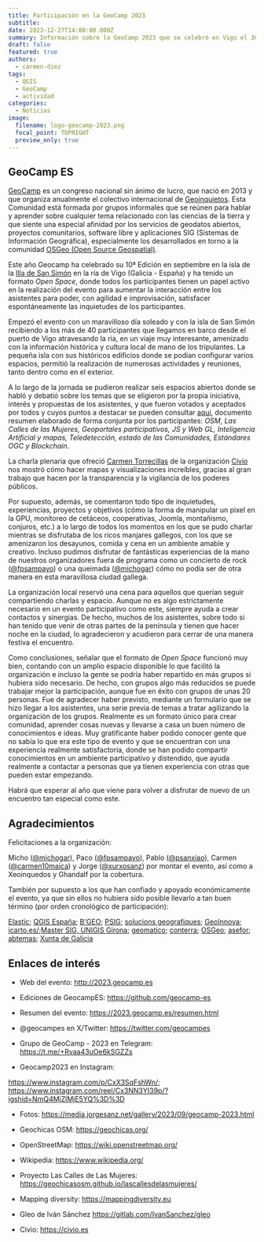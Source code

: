```yaml
---
title: Participación en la GeoCamp 2023
subtitle: 
date: 2023-12-27T14:00:00.000Z
summary: Información sobre la GeoCamp 2023 que se celebró en Vigo el 30 de septiembre de 2023
draft: false
featured: true
authors:
  - carmen-diez
tags:
  - QGIS
  - GeoCamp
  - actividad
categories:
  - Noticias
image:
  filename: logo-geocamp-2023.png
  focal_point: TOPRIGHT
  preview_only: true
---
```


## GeoCamp ES

[GeoCamp](http://2023.geocamp.es) es un congreso nacional sin ánimo de lucro, que nació en 2013 y que organiza anualmente el colectivo internacional de [Geoinquietos](https://geoinquietos.org). Esta Comunidad está formada por grupos informales que se reúnen para hablar y aprender sobre cualquier tema relacionado con las ciencias de la tierra y que siente una especial afinidad por los servicios de geodatos abiertos, proyectos comunitarios, software libre y aplicaciones SIG (Sistemas de Información Geográfica), especialmente los desarrollados en torno a la comunidad [OSGeo (Open Source Geospatial)](https://osgeo.org).

Este año Geocamp ha celebrado su 10ª Edición en septiembre en la isla de la [Illa de San Simón](https://es.wikipedia.org/wiki/Isla_de_San_Sim%C3%B3n) en la ría de Vigo (Galicia - España) y ha tenido un formato _Open Space_, donde todos los participantes tienen un papel activo en la realización del evento para aumentar la interacción entre los asistentes para poder, con agilidad e improvisación, satisfacer espontáneamente las inquietudes de los participantes.

Empezó el evento con un maravilloso día soleado y con la isla de San Simón recibiendo a los más de 40 participantes que llegamos en barco desde el puerto de Vigo atravesando la ría, en un viaje muy interesante, amenizado con la información histórica y cultura local de mano de los tripulantes. La pequeña isla con sus históricos edificios donde se podían configurar varios espacios, permitió la realización de numerosas actividades y reuniones, tanto dentro como en el exterior.

A lo largo de la jornada se pudieron realizar seis espacios abiertos donde se habló y debatió sobre los temas que se eligieron por la propia iniciativa, interés y propuestas de los asistentes, y que fueron votados y aceptados por todos y cuyos puntos a destacar se pueden consultar [aquí](https://2023.geocamp.es/resumen.html), documento resumen elaborado de forma conjunta por los participantes: _OSM, Las Calles de las Mujeres, Geoportales participativos, JS y Web GL, Inteligencia Artificial y mapas, Teledetección, estado de las Comunidades, Estándares OGC y Blockchain_.

La charla plenaria que ofreció [Carmen Torrecillas](https://civio.es/equipo/carmen-torrecillas/) de la organización [Civio](http://www.civio.es) nos mostró cómo hacer mapas y visualizaciones increíbles, gracias al gran trabajo que hacen por la transparencia y la vigilancia de los poderes públicos.

Por supuesto, además, se comentaron todo tipo de inquietudes, experiencias, proyectos y objetivos (cómo la forma de manipular un pixel en la GPU, monitoreo de cetáceos, cooperativas, Joomla, montañismo, conjuros, etc.) a lo largo de todos los momentos en los que se pudo charlar mientras se disfrutaba de los ricos manjares gallegos, con los que se amenizaron los desayunos, comida y cena en un ambiente amable y creativo. Incluso pudimos disfrutar de fantásticas experiencias de la mano de nuestros organizadores fuera de programa como un concierto de rock ([@fpsampayo](https://t.me/fpsampayo)) o una queimada ([@michogar](https://t.me/michogar)) cómo no podía ser de otra manera en esta maravillosa ciudad gallega.

La organización local reservó una cena para aquellos que querían seguir compartiendo charlas y espacio. Aunque no es algo estrictamente necesario en un evento participativo como este, siempre ayuda a crear contactos y sinergias. De hecho, muchos de los asistentes, sobre todo si han tenido que venir de otras partes de la península y tienen que hacer noche en la ciudad, lo agradecieron y acudieron para cerrar de una manera festiva el encuentro.

Como conclusiones, señalar que el formato de _Open Space_ funcionó muy bien, contando con un amplio espacio disponible lo que facilitó la organización e incluso la gente se podría haber repartido en más grupos si hubiera sido necesario. De hecho, con grupos algo más reducidos se puede trabajar mejor la participación, aunque fue en éxito con grupos de unas 20 personas. Fue de agradecer haber previsto, mediante un formulario que se hizo llegar a los asistentes, una serie previa de temas a tratar agilizando la organización de los grupos. Realmente es un formato único para crear comunidad, aprender cosas nuevas y llevarse a casa un buen número de conocimientos e ideas. Muy gratificante haber podido conocer gente que no sabía lo que era este tipo de evento y que se encuentran con una experiencia realmente satisfactoria, donde se han podido compartir conocimientos en un ambiente participativo y distendido, que ayuda realmente a contactar a personas que ya tienen experiencia con otras que pueden estar empezando.

Habrá que esperar al año que viene para volver a disfrutar de nuevo de un encuentro tan especial como este.

## Agradecimientos

Felicitaciones a la organización:

Micho ([@michogar](https://t.me/michogar)), Paco ([@fpsampayo](https://t.me/fpsampayo)), Pablo ([@psanxiao](https://t.me/psanxiao)), Carmen ([@carmen10maica](https://t.me/carmen10maica)) y Jorge ([@xurxosanz](https://t.me/xurxosanz)) por montar el evento, así como a Xeoinquedos y Ghandalf por la cobertura.

También por supuesto a los que han confiado y apoyado económicamente el evento, ya que sin ellos no hubiera sido posible llevarlo a tan buen término (por orden cronológico de participación):

[Elastic](https://www.elastic.co/es); [QGIS España](https://qgis.es/); [B'GEO](https://www.bgeo.es); [PSIG](http://psig.es/ca/nosaltres); [solucions geografiques](https://solucionsgeografiques.info/es/); [GeoInnova](https://geoinnova.org); [icarto.es/](https://icarto.es/);[Master SIG, UNIGIS Girona](https://mastersig.fundacioudg.org); [geomatico](https://geomatico.es); [conterra](https://www.conterra.es); [OSGeo](https://www.osgeo.org); [asefor](https://www.gestionforestal.es); [abtemas](https://abtemas.es/que-hacemos); [Xunta de Galicia](https://mancomun.gal/)

## Enlaces de interés

- Web del evento: <http://2023.geocamp.es>

- Ediciones de GeocampES: <https://github.com/geocamp-es>

- Resumen del evento: <https://2023.geocamp.es/resumen.html>

- @geocampes en X/Twitter: <https://twitter.com/geocampes>

- Grupo de GeoCamp - 2023 en Telegram: <https://t.me/+Rvaa43uOe6kSGZZs>

- Geocamp2023 en Instagram:

<https://www.instagram.com/p/CxX3SqFshWn/>; <https://www.instagram.com/reel/Cx3NN3YI39p/?igshid=NmQ4MjZlMjE5YQ%3D%3D>

- Fotos: <https://media.jorgesanz.net/gallery/2023/09/geocamp-2023.html>

- Geochicas OSM: <https://geochicas.org/>

- OpenStreetMap: <https://wiki.openstreetmap.org/>

- Wikipedia: <https://www.wikipedia.org/>

- Proyecto Las Calles de Las Mujeres: <https://geochicasosm.github.io/lascallesdelasmujeres/>

- Mapping diversity: <https://mappingdiversity.eu>

- Gleo de Iván Sánchez <https://gitlab.com/IvanSanchez/gleo>

- Civio: <https://civio.es>
